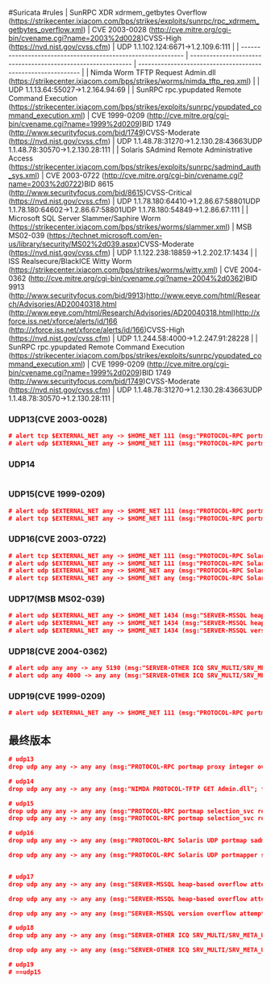 #Suricata  #rules 
| SunRPC XDR xdrmem_getbytes Overflow  (https://strikecenter.ixiacom.com/bps/strikes/exploits/sunrpc/rpc_xdrmem_getbytes_overflow.xml) | CVE 2003-0028  (http://cve.mitre.org/cgi-bin/cvename.cgi?name=2003%2d0028)CVSS-High  (https://nvd.nist.gov/cvss.cfm) | UDP 1.1.102.124:6671->1.2.109.6:111                          |
| ------------------------------------------------------------ | ------------------------------------------------------------ | ------------------------------------------------------------ |
| Nimda Worm TFTP Request Admin.dll  (https://strikecenter.ixiacom.com/bps/strikes/worms/nimda_tftp_req.xml) |                                                              | UDP 1.1.13.64:55027->1.2.164.94:69                           |
| SunRPC rpc.ypupdated Remote Command Execution  (https://strikecenter.ixiacom.com/bps/strikes/exploits/sunrpc/ypupdated_command_execution.xml) | CVE 1999-0209  (http://cve.mitre.org/cgi-bin/cvename.cgi?name=1999%2d0209)BID 1749  (http://www.securityfocus.com/bid/1749)CVSS-Moderate  (https://nvd.nist.gov/cvss.cfm) | UDP 1.1.48.78:31270->1.2.130.28:43663UDP  1.1.48.78:30570->1.2.130.28:111 |
| Solaris SAdmind Remote Administrative Access  (https://strikecenter.ixiacom.com/bps/strikes/exploits/sunrpc/sadmind_auth_sys.xml) | CVE 2003-0722  (http://cve.mitre.org/cgi-bin/cvename.cgi?name=2003%2d0722)BID 8615  (http://www.securityfocus.com/bid/8615)CVSS-Critical  (https://nvd.nist.gov/cvss.cfm) | UDP 1.1.78.180:64410->1.2.86.67:58801UDP  1.1.78.180:64602->1.2.86.67:58801UDP 1.1.78.180:54849->1.2.86.67:111 |
| Microsoft SQL Server Slammer/Saphire Worm  (https://strikecenter.ixiacom.com/bps/strikes/worms/slammer.xml) | MSB MS02-039  (https://technet.microsoft.com/en-us/library/security/MS02%2d039.aspx)CVSS-Moderate  (https://nvd.nist.gov/cvss.cfm) | UDP 1.1.122.238:18859->1.2.202.17:1434                       |
| ISS Realsecure/BlackICE Witty Worm  (https://strikecenter.ixiacom.com/bps/strikes/worms/witty.xml) | CVE 2004-0362  (http://cve.mitre.org/cgi-bin/cvename.cgi?name=2004%2d0362)BID 9913  (http://www.securityfocus.com/bid/9913)http://www.eeye.com/html/Research/Advisories/AD20040318.html  (http://www.eeye.com/html/Research/Advisories/AD20040318.html)http://xforce.iss.net/xforce/alerts/id/166  (http://xforce.iss.net/xforce/alerts/id/166)CVSS-High  (https://nvd.nist.gov/cvss.cfm) | UDP 1.1.244.58:4000->1.2.247.91:28228                        |
| SunRPC rpc.ypupdated Remote Command Execution  (https://strikecenter.ixiacom.com/bps/strikes/exploits/sunrpc/ypupdated_command_execution.xml) | CVE 1999-0209  (http://cve.mitre.org/cgi-bin/cvename.cgi?name=1999%2d0209)BID 1749  (http://www.securityfocus.com/bid/1749)CVSS-Moderate  (https://nvd.nist.gov/cvss.cfm) | UDP 1.1.48.78:31270->1.2.130.28:43663UDP  1.1.48.78:30570->1.2.130.28:111 |

### UDP13(CVE 2003-0028)
```json
# alert tcp $EXTERNAL_NET any -> $HOME_NET 111 (msg:"PROTOCOL-RPC portmap proxy integer overflow attempt TCP"; flow:to_server,established; content:"|00 01 86 A0 00|"; depth:5; offset:16; content:"|00 00 00 05|"; within:4; distance:3; byte_jump:4,4,relative,align; byte_jump:4,4,relative,align; byte_test:4,>,2048,12,relative; content:"|00 00 00 00|"; depth:4; offset:8; metadata:ruleset community, service sunrpc; reference:bugtraq,7123; reference:cve,2003-0028; reference:nessus,11420; classtype:rpc-portmap-decode; sid:2093; rev:12;)
# alert udp $EXTERNAL_NET any -> $HOME_NET 111 (msg:"PROTOCOL-RPC portmap proxy integer overflow attempt UDP"; flow:to_server; content:"|00 01 86 A0 00|"; depth:5; offset:12; content:"|00 00 00 05|"; within:4; distance:3; byte_jump:4,4,relative,align; byte_jump:4,4,relative,align; byte_test:4,>,2048,12,relative; content:"|00 00 00 00|"; depth:4; offset:4; metadata:ruleset community, service sunrpc; reference:bugtraq,36564; reference:bugtraq,7123; reference:cve,2003-0028; reference:nessus,11420; classtype:rpc-portmap-decode; sid:2092; rev:13;)
```

### UDP14
```json

```

### UDP15(CVE 1999-0209)
```json
# alert udp $EXTERNAL_NET any -> $HOME_NET 111 (msg:"PROTOCOL-RPC portmap selection_svc request UDP"; flow:to_server; content:"|00 01 86 A0|"; depth:4; offset:12; content:"|00 00 00 03|"; within:4; distance:4; byte_jump:4,4,relative,align; byte_jump:4,4,relative,align; content:"|00 01 86 AF|"; within:4; content:"|00 00 00 00|"; depth:4; offset:4; metadata:ruleset community, service sunrpc; reference:bugtraq,8; reference:cve,1999-0209; classtype:rpc-portmap-decode; sid:586; rev:17;)
# alert tcp $EXTERNAL_NET any -> $HOME_NET 111 (msg:"PROTOCOL-RPC portmap selection_svc request TCP"; flow:to_server,established; content:"|00 01 86 A0|"; depth:4; offset:16; content:"|00 00 00 03|"; within:4; distance:4; byte_jump:4,4,relative,align; byte_jump:4,4,relative,align; content:"|00 01 86 AF|"; within:4; content:"|00 00 00 00|"; depth:4; offset:8; metadata:ruleset community, service sunrpc; reference:bugtraq,205; reference:cve,1999-0209; classtype:rpc-portmap-decode; sid:1273; rev:17;)
```

### UDP16(CVE 2003-0722)
```json
# alert tcp $EXTERNAL_NET any -> $HOME_NET 111 (msg:"PROTOCOL-RPC Solaris TCP portmap sadmin port query request attempt"; flow:to_server,established; content:"|00 01 86 A0|"; depth:4; offset:16; content:"|00 00 00 03|"; within:4; distance:4; byte_jump:4,4,relative,align; byte_jump:4,4,relative,align; content:"|00 01 87 88|"; within:4; content:"|00 00 00 00|"; depth:4; offset:8; metadata:service sunrpc; reference:bugtraq,8615; reference:cve,2003-0722; classtype:rpc-portmap-decode; sid:12458; rev:9;)
# alert udp $EXTERNAL_NET any -> $HOME_NET 111 (msg:"PROTOCOL-RPC Solaris UDP portmap sadmin port query request attempt"; flow:to_server; content:"|00 01 86 A0|"; depth:4; offset:12; content:"|00 00 00 03|"; within:4; distance:4; byte_jump:4,4,relative,align; byte_jump:4,4,relative,align; content:"|00 01 87 88|"; within:4; content:"|00 00 00 00|"; depth:4; offset:4; metadata:service sunrpc; reference:bugtraq,8615; reference:cve,2003-0722; classtype:rpc-portmap-decode; sid:12626; rev:6;)
# alert udp $EXTERNAL_NET any -> $HOME_NET any (msg:"PROTOCOL-RPC Solaris UDP portmapper sadmin port query attempt"; flow:to_server; content:"|00 01 87 88|"; depth:4; offset:12; content:"|00 00 00 01|"; within:4; distance:4; byte_jump:4,4,relative,align; byte_jump:4,4,relative,align; reference:bugtraq,8615; reference:cve,2003-0722; classtype:rpc-portmap-decode; sid:12628; rev:5;)
# alert tcp $EXTERNAL_NET any -> $HOME_NET any (msg:"PROTOCOL-RPC Solaris TCP portmapper sadmin port query attempt"; flow:to_server,established; content:"|00 01 87 88|"; depth:4; offset:16; content:"|00 00 00 01|"; within:4; distance:4; byte_jump:4,4,relative,align; byte_jump:4,4,relative,align; reference:bugtraq,8615; reference:cve,2003-0722; classtype:rpc-portmap-decode; sid:12627; rev:5;)
```

### UDP17(MSB MS02-039)
```json
# alert udp $EXTERNAL_NET any -> $HOME_NET 1434 (msg:"SERVER-MSSQL heap-based overflow attempt"; flow:to_server; content:"|04|"; depth:1; isdataat:50,relative; content:!"|3A|"; within:50; reference:bugtraq,5310; reference:cve,2002-0649; reference:nessus,11214; reference:url,technet.microsoft.com/en-us/security/bulletin/MS02-039; classtype:attempted-admin; sid:4990; rev:12;)
# alert udp $EXTERNAL_NET any -> $HOME_NET 1434 (msg:"SERVER-MSSQL heap-based overflow attempt"; flow:to_server; content:"|08|"; depth:1; isdataat:50; content:"|3A|"; pcre:"/[0-9]+/R"; reference:bugtraq,5310; reference:cve,2002-0649; reference:nessus,11214; reference:url,technet.microsoft.com/en-us/security/bulletin/MS02-039; classtype:attempted-admin; sid:4989; rev:8;)
# alert udp $EXTERNAL_NET any -> $HOME_NET 1434 (msg:"SERVER-MSSQL version overflow attempt"; flow:to_server; dsize:>100; content:"|04|"; depth:1; metadata:ruleset community; reference:bugtraq,5310; reference:cve,2002-0649; reference:nessus,10674; reference:url,technet.microsoft.com/en-us/security/bulletin/MS02-039; classtype:attempted-admin; sid:2050; rev:18;)
```

### UDP18(CVE 2004-0362)
```json
# alert udp any any -> any 5190 (msg:"SERVER-OTHER ICQ SRV_MULTI/SRV_META_USER overflow attempt"; flow:to_server; content:"|05 00|"; depth:2; content:"|12 02|"; within:2; distance:5; byte_test:1,>,1,12,relative; content:"|05 00|"; content:"n|00|"; within:2; distance:5; content:"|05 00|"; content:"|DE 03|"; within:2; distance:5; byte_test:2,>,512,-11,relative,little; reference:cve,2004-0362; reference:url,www.eeye.com/html/Research/Advisories/AD20040318.html; classtype:misc-attack; sid:15967; rev:4;)
# alert udp any 4000 -> any any (msg:"SERVER-OTHER ICQ SRV_MULTI/SRV_META_USER overflow attempt - ISS Witty Worm"; flow:to_server; content:"|05 00|"; depth:2; content:"|12 02|"; within:2; distance:5; byte_test:1,>,1,12,relative; content:"|05 00|"; content:"n|00|"; within:2; distance:5; content:"|05 00|"; content:"|DE 03|"; within:2; distance:5; byte_test:2,>,512,-11,relative,little; metadata:ruleset community; reference:cve,2004-0362; reference:url,www.eeye.com/html/Research/Advisories/AD20040318.html; classtype:misc-attack; sid:2446; rev:15;)
```

### UDP19(CVE 1999-0209)
```json
# alert udp $EXTERNAL_NET any -> $HOME_NET 111 (msg:"PROTOCOL-RPC portmap selection_svc request UDP"; flow:to_server; content:"|00 01 86 A0|"; depth:4; offset:12; content:"|00 00 00 03|"; within:4; distance:4; byte_jump:4,4,relative,align; byte_jump:4,4,relative,align; content:"|00 01 86 AF|"; within:4; content:"|00 00 00 00|"; depth:4; offset:4; metadata:ruleset community, service sunrpc; reference:bugtraq,8; reference:cve,1999-0209; classtype:rpc-portmap-decode; sid:586; rev:17;)

```

## 最终版本

```json
# udp13
drop udp any any -> any any (msg:"PROTOCOL-RPC portmap proxy integer overflow attempt UDP"; flow:to_server; content:"|00 01 86 A0 00|"; depth:5; offset:12; content:"|00 00 00 05|"; within:4; distance:3; byte_jump:4,4,relative,align; byte_jump:4,4,relative,align; byte_test:4,>,2048,12,relative; content:"|00 00 00 00|"; depth:4; offset:4; metadata:ruleset community, service sunrpc; reference:bugtraq,36564; reference:bugtraq,7123; reference:cve,2003-0028; reference:nessus,11420; classtype:rpc-portmap-decode; sid:2092; rev:13;)

# udp14
drop udp any any -> any any (msg:"NIMDA PROTOCOL-TFTP GET Admin.dll"; flow:to_server; content:"|00 01|"; depth:2; content:"admin.dll"; offset:2; nocase; metadata:ruleset community; reference:url,www.cert.org/advisories/CA-2001-26.html; classtype:successful-admin; sid:1289; rev:10;)

# udp15
drop udp any any -> any any (msg:"PROTOCOL-RPC portmap selection_svc request UDP"; flow:to_server; content:"|00 01 86 A0|"; depth:4; offset:12; content:"|00 00 00 03|"; within:4; distance:4; byte_jump:4,4,relative,align; byte_jump:4,4,relative,align; content:"|00 01 86 AF|"; within:4; content:"|00 00 00 00|"; depth:4; offset:4; metadata:ruleset community, service sunrpc; reference:bugtraq,8; reference:cve,1999-0209; classtype:rpc-portmap-decode; sid:586; rev:17;)
drop udp any any -> any any (msg:"PROTOCOL-RPC portmap selection_svc request UDP-2"; flow:to_server; content:"|00 01 86 A0|"; depth:4; offset:12; content:"|00 00 00 03|"; within:4; distance:4; byte_jump:4,4,relative,align; byte_jump:4,4,relative,align; content:"|00 01 86 BC|"; within:4; content:"|00 00 00 00|"; depth:4; offset:4; metadata:ruleset community, service sunrpc; reference:bugtraq,8; reference:cve,1999-0209; classtype:rpc-portmap-decode; sid:11116789;)

# udp16
drop udp any any -> any any (msg:"PROTOCOL-RPC Solaris UDP portmap sadmin port query request attempt"; flow:to_server; content:"|00 01 86 A0|"; depth:4; offset:12; content:"|00 00 00 03|"; within:4; distance:4; byte_jump:4,4,relative,align; byte_jump:4,4,relative,align; content:"|00 01 87 88|"; within:4; content:"|00 00 00 00|"; depth:4; offset:4; metadata:service sunrpc; reference:bugtraq,8615; reference:cve,2003-0722; classtype:rpc-portmap-decode; sid:12626; rev:6;)

drop udp any any -> any any (msg:"PROTOCOL-RPC Solaris UDP portmapper sadmin port query attempt"; flow:to_server; content:"|00 01 87 88|"; depth:4; offset:12; content:"|00 00 00 01|"; within:4; distance:4; byte_jump:4,4,relative,align; byte_jump:4,4,relative,align; reference:bugtraq,8615; reference:cve,2003-0722; classtype:rpc-portmap-decode; sid:12628; rev:5;)


# udp17
drop udp any any -> any any (msg:"SERVER-MSSQL heap-based overflow attempt"; flow:to_server; content:"|04|"; depth:1; isdataat:50,relative; content:!"|3A|"; within:50; reference:bugtraq,5310; reference:cve,2002-0649; reference:nessus,11214; reference:url,technet.microsoft.com/en-us/security/bulletin/MS02-039; classtype:attempted-admin; sid:4990; rev:12;)

drop udp any any -> any any (msg:"SERVER-MSSQL heap-based overflow attempt"; flow:to_server; content:"|08|"; depth:1; isdataat:50; content:"|3A|"; pcre:"/[0-9]+/R"; reference:bugtraq,5310; reference:cve,2002-0649; reference:nessus,11214; reference:url,technet.microsoft.com/en-us/security/bulletin/MS02-039; classtype:attempted-admin; sid:4989; rev:8;)

drop udp any any -> any any (msg:"SERVER-MSSQL version overflow attempt"; flow:to_server; dsize:>100; content:"|04|"; depth:1; metadata:ruleset community; reference:bugtraq,5310; reference:cve,2002-0649; reference:nessus,10674; reference:url,technet.microsoft.com/en-us/security/bulletin/MS02-039; classtype:attempted-admin; sid:2050; rev:18;)

# udp18
drop udp any any -> any any (msg:"SERVER-OTHER ICQ SRV_MULTI/SRV_META_USER overflow attempt"; flow:to_server; content:"|05 00|"; depth:2; content:"|12 02|"; within:2; distance:5; byte_test:1,>,1,12,relative; content:"|05 00|"; content:"n|00|"; within:2; distance:5; content:"|05 00|"; content:"|DE 03|"; within:2; distance:5; byte_test:2,>,512,-11,relative,little; reference:cve,2004-0362; reference:url,www.eeye.com/html/Research/Advisories/AD20040318.html; classtype:misc-attack; sid:15967; rev:4;)

drop udp any any -> any any (msg:"SERVER-OTHER ICQ SRV_MULTI/SRV_META_USER overflow attempt - ISS Witty Worm"; flow:to_server; content:"|05 00|"; depth:2; content:"|12 02|"; within:2; distance:5; byte_test:1,>,1,12,relative; content:"|05 00|"; content:"n|00|"; within:2; distance:5; content:"|05 00|"; content:"|DE 03|"; within:2; distance:5; byte_test:2,>,512,-11,relative,little; metadata:ruleset community; reference:cve,2004-0362; reference:url,www.eeye.com/html/Research/Advisories/AD20040318.html; classtype:misc-attack; sid:2446; rev:15;)

# udp19
# ==udp15


```